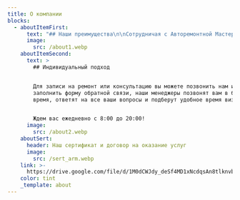 ```yaml
---
title: О компании
blocks:
  - aboutItemFirst:
      text: "## Наши преимущества\n\nСотрудничая с Авторемонтной Мастерской, вы получаете качественный ремонт и обслуживание следующего автотранспорта:\n\n1. Легкового.\n2. Коммерческого.\n3. Грузового (до 5,5т).\n\nВы будете уверенны в его надежной и безотказной работе. Также мы оказываем услуги по установке и ремонту\_рефрижераторов.&#x20;\n\nМастерская имеет все необходимые сертификаты, штат грамотных\_специалистов официальных дилеров\_и доступные цены на ремонт.\n"
      image:
        src: /about1.webp
    aboutItemSecond:
      text: >
        ## Индивидуальный подход


        Для записи на ремонт или консультацию вы можете позвонить нам или
        заполнить форму обратной связи, наши менеджеры позвонят вам в ближайшее
        время, ответят на все ваши вопросы и подберут удобное время визита.


        Ждем вас ежедневно с 8:00 до 20:00!
      image:
        src: /about2.webp
    aboutSert:
      header: Наш сертификат и договор на оказание услуг
      image:
        src: /sert_arm.webp
    link: >-
      https://drive.google.com/file/d/1M0dCWJdy_deSf4MD1xNcdqsAn8tlknvb/view?usp=sharing
    color: tint
    _template: about
---
```







